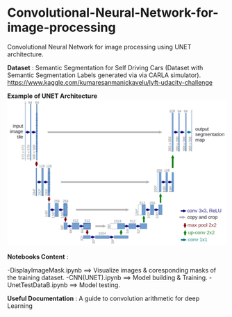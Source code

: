 # Convolutional-Neural-Network-for-image-processing
Convolutional Neural Network for image processing using UNET architecture.

**Dataset** : Semantic Segmentation for Self Driving Cars (Dataset with Semantic Segmentation Labels generated via via CARLA simulator).
   https://www.kaggle.com/kumaresanmanickavelu/lyft-udacity-challenge

**Example of UNET Architecture**
 ![alt test](u-net-architecture.png)
 
 **Notebooks Content** :
 
   -DisplayImageMask.ipynb ==> Visualize images & coresponding masks of the training dataset.
   -CNN(UNET).ipynb ==> Model building & Training.
   -UnetTestDataB.ipynb ==> Model testing.
   
  **Useful Documentation** : A guide to convolution arithmetic for deep Learning
   
 
   
 
 
